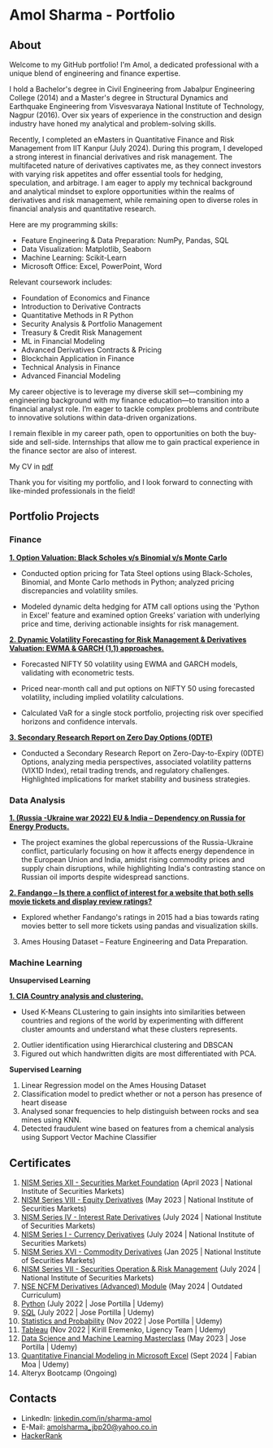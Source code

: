 # Amol Sharma - Portfolio

## About 

Welcome to my GitHub portfolio! I'm Amol, a dedicated professional with a unique blend of engineering and finance expertise.

I hold a Bachelor's degree in Civil Engineering from Jabalpur Engineering College (2014) and a Master's degree in Structural Dynamics and Earthquake Engineering from Visvesvaraya National Institute of Technology, Nagpur (2016). Over six years of experience in the construction and design industry have honed my analytical and problem-solving skills.

Recently, I completed an eMasters in Quantitative Finance and Risk Management from IIT Kanpur (July 2024). During this program, I developed a strong interest in financial derivatives and risk management. The multifaceted nature of derivatives captivates me, as they connect investors with varying risk appetites and offer essential tools for hedging, speculation, and arbitrage. I am eager to apply my technical background and analytical mindset to explore opportunities within the realms of derivatives and risk management, while remaining open to diverse roles in financial analysis and quantitative research.

Here are my programming skills:
  * Feature Engineering & Data Preparation: NumPy, Pandas, SQL
  * Data Visualization: Matplotlib, Seaborn
  * Machine Learning: Scikit-Learn
  * Microsoft Office: Excel, PowerPoint, Word

Relevant coursework includes:
  * Foundation of Economics and Finance
  * Introduction to Derivative Contracts
  * Quantitative Methods in R  Python
  * Security Analysis & Portfolio Management
  * Treasury & Credit Risk Management
  * ML in Financial Modeling
  * Advanced Derivatives Contracts & Pricing
  * Blockchain Application in Finance
  * Technical Analysis in Finance
  * Advanced Financial Modeling
    
My career objective is to leverage my diverse skill set—combining my engineering background with my finance education—to transition into a financial analyst role. I’m eager to tackle complex problems and contribute to innovative solutions within data-driven organizations. 

I remain flexible in my career path, open to opportunities on both the buy-side and sell-side. Internships that allow me to gain practical experience in the finance sector are also of interest.

My CV in [pdf](https://github.com/Sharma-Amol/Degrees_and_Certificates/blob/main/Resume%20%20Jan%202025.pdf)

Thank you for visiting my portfolio, and I look forward to connecting with like-minded professionals in the field!

## Portfolio Projects

### Finance
[**1. Option Valuation: Black Scholes v/s Binomial v/s Monte Carlo**](https://github.com/Sharma-Amol/Option-Valuation)

  * Conducted option pricing for Tata Steel options using Black-Scholes, Binomial, and Monte Carlo methods in Python; analyzed pricing discrepancies and volatility smiles.

  * Modeled dynamic delta hedging for ATM call options using the 'Python in Excel' feature and examined option Greeks’ variation with underlying price and time, deriving actionable insights for risk management.
   
[**2. Dynamic Volatility Forecasting for Risk Management & Derivatives Valuation: EWMA & GARCH (1,1) approaches.**](https://github.com/Sharma-Amol/Dynamic-Volatility-Forecasting)

  * Forecasted NIFTY 50 volatility using EWMA and GARCH models, validating with econometric tests.
    
  * Priced near-month call and put options on NIFTY 50 using forecasted volatility, including implied volatility calculations.
    
  * Calculated VaR for a single stock portfolio, projecting risk over specified horizons and confidence intervals.

 
[**3. Secondary Research Report on Zero Day Options (0DTE)**](https://github.com/Sharma-Amol/0DTE-Options)

  * Conducted a Secondary Research Report on Zero-Day-to-Expiry (0DTE) Options, analyzing media perspectives, associated volatility patterns (VIX1D Index), retail trading trends, and regulatory challenges. Highlighted implications for market stability and business strategies.
   
### Data Analysis 

[**1. (Russia -Ukraine war 2022) EU & India – Dependency on Russia for Energy Products.**](https://github.com/Sharma-Amol/EU_and_India-Dependency_on_Russia_for_Energy_Products)
  * The project examines the global repercussions of the Russia-Ukraine conflict, particularly focusing on how it affects energy dependence in the European Union and India, amidst rising commodity prices and supply chain disruptions, while highlighting India's contrasting stance on Russian oil imports despite widespread sanctions.
    
[**2. Fandango – Is there a conflict of interest for a website that both sells movie tickets and display review ratings?**](https://github.com/Sharma-Amol/Fandango)
  * Explored whether Fandango's ratings in 2015 had a bias towards rating movies better to sell more tickets using pandas and visualization skills.

3. Ames Housing Dataset – Feature Engineering and Data Preparation.

### Machine Learning

**Unsupervised Learning**

  [**1. CIA Country analysis and clustering.**](https://github.com/Sharma-Amol/CIA-Country-Analysis)
  * Used K-Means CLustering to gain insights into similarities between countries and regions of the world by experimenting with different cluster amounts and understand what these clusters represents.
  
  2. Outlier identification using Hierarchical clustering and DBSCAN
  3. Figured out which handwritten digits are most differentiated with PCA.

**Supervised Learning**
  1. Linear Regression model on the Ames Housing Dataset
  2. Classification model to predict whether or not a person has presence of heart disease
  3. Analysed sonar frequencies to help distinguish between rocks and sea mines using KNN.
  4. Detected fraudulent wine based on features from a chemical analysis using Support Vector Machine Classifier

## Certificates
1. [NISM Series XII - Securities Market Foundation](https://github.com/Sharma-Amol/Degrees_and_Certificates/blob/efdd70539e0f3f7d69dd61a6ae06ce2465cd6ad0/Securities%20Market.pdf) (April 2023 | National Institute of Securities Markets)
2. [NISM Series VIII - Equity Derivatives](https://github.com/Sharma-Amol/Degrees_and_Certificates/blob/efdd70539e0f3f7d69dd61a6ae06ce2465cd6ad0/Equity%20Derivatives.pdf) (May 2023 | National Institute of Securities Markets)
3. [NISM Series IV - Interest Rate Derivatives](https://github.com/Sharma-Amol/Degrees_and_Certificates/blob/main/Interest%20Rate%20Derivatives.pdf) (July 2024 | National Institute of Securities Markets)
4. [NISM Series I - Currency Derivatives](https://github.com/Sharma-Amol/Degrees_and_Certificates/blob/main/Currency%20Derivatives.pdf) (July 2024 | National Institute of Securities Markets)
5. [NISM Series XVI - Commodity Derivatives](https://github.com/Sharma-Amol/Degrees_and_Certificates/blob/main/Commodity%20Derivatives%20Certificate.pdf) (Jan 2025 | National Institute of Securities Markets)
6. [NISM Series VII - Securities Operation & Risk Management](https://github.com/Sharma-Amol/Degrees_and_Certificates/blob/main/Securities%20Operation%20%26%20Risk%20Management.pdf) (July 2024 | National Institute of Securities Markets)
7. [NSE NCFM Derivatives (Advanced) Module](https://github.com/Sharma-Amol/Degrees_and_Certificates/blob/main/NCFM%20Derivatives%20(Advanced).pdf) (May 2024 | Outdated Curriculum)
8. [Python](https://github.com/Sharma-Amol/Degrees_and_Certificates/blob/2269c69fccaf1357078abb3d2372c7350f338de0/2022%20Complete%20Python%20Bootcamp%20Python.pdf) (July 2022 | Jose Portilla | Udemy)
9. [SQL](https://github.com/Sharma-Amol/Degrees_and_Certificates/blob/efdd70539e0f3f7d69dd61a6ae06ce2465cd6ad0/The%20Complete%20SQL%20Bootcamp%202022.pdf) (July 2022 | Jose Portilla | Udemy)
10. [Statistics and Probability](https://github.com/Sharma-Amol/Degrees_and_Certificates/blob/efdd70539e0f3f7d69dd61a6ae06ce2465cd6ad0/Probability%20and%20Statistics%20for%20Business%20and%20Data%20Science.pdf) (Nov 2022 | Jose Portilla | Udemy)
11. [Tableau](https://github.com/Sharma-Amol/Degrees_and_Certificates/blob/efdd70539e0f3f7d69dd61a6ae06ce2465cd6ad0/Tableau%20Training%20for%20Data%20Science.pdf) (Nov 2022 | Kirill Eremenko, Ligency Team | Udemy)
12. [Data Science and Machine Learning Masterclass](https://github.com/Sharma-Amol/Degrees_and_Certificates/blob/efdd70539e0f3f7d69dd61a6ae06ce2465cd6ad0/Python%20for%20Machine%20Learning%20%26%20Data%20Science%20Masterclass.pdf) (May 2023 | Jose Portilla | Udemy)
13. [Quantitative Financial Modeling in Microsoft Excel](https://github.com/Sharma-Amol/Degrees_and_Certificates/blob/main/Quantitative%20Financial%20Modeling%20in%20Excel.pdf) (Sept 2024 | Fabian Moa | Udemy)
14. Alteryx Bootcamp (Ongoing)

## Contacts
   * LinkedIn: [linkedin.com/in/sharma-amol](https://www.linkedin.com/in/sharma-amol/)
   * E-Mail: [amolsharma_jbp20@yahoo.co.in](mailto:amolsharma_jbp20@yahoo.co.in)
   * [HackerRank](https://www.hackerrank.com/profile/amolsharma_jbp20)
